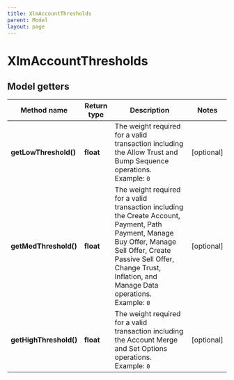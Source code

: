 ```yaml
---
title: XlmAccountThresholds
parent: Model
layout: page
---
```


# XlmAccountThresholds

## Model getters

Method name | Return type | Description | Notes
------------ | ------------- | ------------- | -------------
**getLowThreshold()** | **float** | The weight required for a valid transaction including the Allow Trust and Bump Sequence operations. <br>Example: `0` | [optional]
**getMedThreshold()** | **float** | The weight required for a valid transaction including the Create Account, Payment, Path Payment, Manage Buy Offer, Manage Sell Offer, Create Passive Sell Offer, Change Trust, Inflation, and Manage Data operations. <br>Example: `0` | [optional]
**getHighThreshold()** | **float** | The weight required for a valid transaction including the Account Merge and Set Options operations. <br>Example: `0` | [optional]

